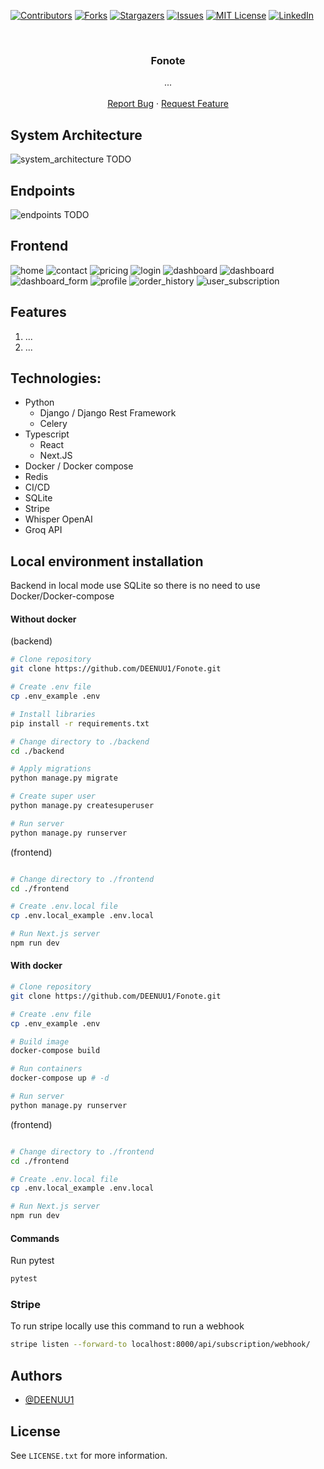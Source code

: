 [![Contributors][contributors-shield]][contributors-url]
[![Forks][forks-shield]][forks-url]
[![Stargazers][stars-shield]][stars-url]
[![Issues][issues-shield]][issues-url]
[![MIT License][license-shield]][license-url]
[![LinkedIn][linkedin-shield]][linkedin-url]



<br />
<div align="center">
  <h3 align="center">Fonote</h3>

  <p align="center">
    ...
    <br />
    <br />
    <a href="https://github.com/DEENUU1/Fonote/issues">Report Bug</a>
    ·
    <a href="https://github.com/DEENUU1/Fonote/issues">Request Feature</a>
  </p>
</div>



## System Architecture
<img src="assets/architecture.png" alt="system_architecture"/> TODO


## Endpoints
<img src="assets/endpoints.png" alt="endpoints"/> TODO


## Frontend

<img src="assets/home.png" alt="home"/>
<img src="assets/contact.png" alt="contact"/>
<img src="assets/pricing.png" alt="pricing"/>
<img src="assets/login.png" alt="login"/>
<img src="assets/dashboard1.png" alt="dashboard"/> 
<img src="assets/dashboard2.png" alt="dashboard"/> 
<img src="assets/dashboardform.png" alt="dashboard_form"/> 
<img src="assets/profile.png" alt="profile"/>
<img src="assets/orderhistory.png" alt="order_history"/> 
<img src="assets/usersubscription.png" alt="user_subscription"/> 


## Features

1. ...
2. ...

## Technologies:
- Python
    - Django / Django Rest Framework
    - Celery
- Typescript
  - React
  - Next.JS
- Docker / Docker compose
- Redis
- CI/CD
- SQLite
- Stripe
- Whisper OpenAI
- Groq API


## Local environment installation

Backend in local mode use SQLite so there is no need to use Docker/Docker-compose

#### Without docker

(backend)
```bash
# Clone repository
git clone https://github.com/DEENUU1/Fonote.git

# Create .env file 
cp .env_example .env

# Install libraries
pip install -r requirements.txt

# Change directory to ./backend
cd ./backend

# Apply migrations
python manage.py migrate 

# Create super user 
python manage.py createsuperuser

# Run server 
python manage.py runserver 
```

(frontend)
```bash

# Change directory to ./frontend
cd ./frontend

# Create .env.local file
cp .env.local_example .env.local

# Run Next.js server
npm run dev
```


#### With docker

```bash
# Clone repository
git clone https://github.com/DEENUU1/Fonote.git

# Create .env file 
cp .env_example .env

# Build image
docker-compose build

# Run containers
docker-compose up # -d 

# Run server 
python manage.py runserver 
```

(frontend)
```bash

# Change directory to ./frontend
cd ./frontend

# Create .env.local file
cp .env.local_example .env.local

# Run Next.js server
npm run dev
```

#### Commands

Run pytest

```bash
pytest 
```

### Stripe 
To run stripe locally use this command to run a webhook
```bash
stripe listen --forward-to localhost:8000/api/subscription/webhook/
```


## Authors

- [@DEENUU1](https://www.github.com/DEENUU1)

<!-- LICENSE -->

## License

See `LICENSE.txt` for more information.


<!-- MARKDOWN LINKS & IMAGES -->
<!-- https://www.markdownguide.org/basic-syntax/#reference-style-links -->

[contributors-shield]: https://img.shields.io/github/contributors/DEENUU1/Fonote.svg?style=for-the-badge

[contributors-url]: https://github.com/DEENUU1/Fonote/graphs/contributors

[forks-shield]: https://img.shields.io/github/forks/DEENUU1/Fonote.svg?style=for-the-badge

[forks-url]: https://github.com/DEENUU1/Fonote/network/members

[stars-shield]: https://img.shields.io/github/stars/DEENUU1/Fonote.svg?style=for-the-badge

[stars-url]: https://github.com/DEENUU1/Fonote/stargazers

[issues-shield]: https://img.shields.io/github/issues/DEENUU1/Fonote.svg?style=for-the-badge

[issues-url]: https://github.com/DEENUU1/Fonote/issues

[license-shield]: https://img.shields.io/github/license/DEENUU1/fjob_backend.svg?style=for-the-badge

[license-url]: https://github.com/DEENUU1/Fonote/blob/master/LICENSE.txt

[linkedin-shield]: https://img.shields.io/badge/-LinkedIn-black.svg?style=for-the-badge&logo=linkedin&colorB=555

[linkedin-url]: https://linkedin.com/in/kacper-wlodarczyk

[basic]: https://github.com/DEENUU1/Fonote/blob/main/assets/v1_2/basic.gif?raw=true

[full]: https://github.com/DEENUU1/Fonote/blob/main/assets/v1_2/full.gif?raw=true

[search]: https://github.com/DEENUU1/Fonote/blob/main/assets/v1_2/search.gif?raw=true
